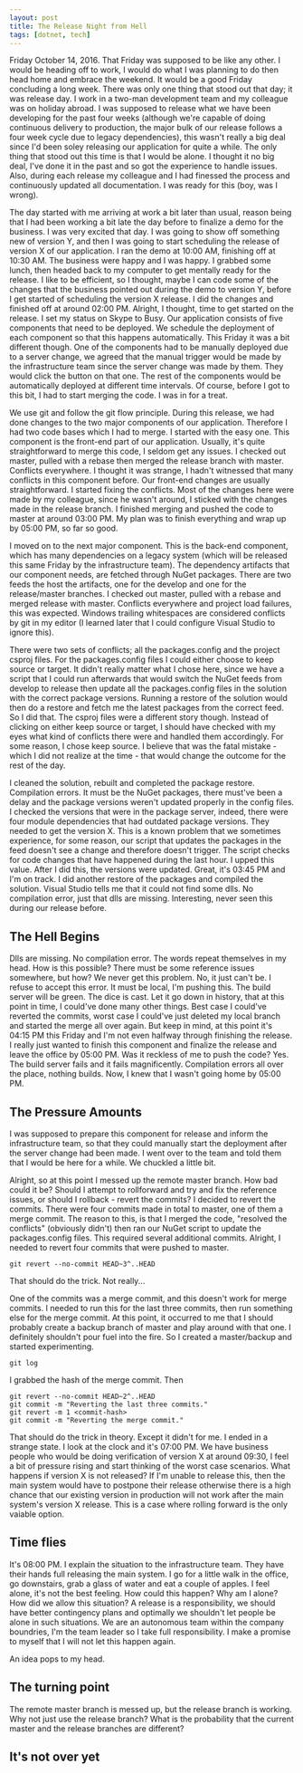```yaml
---
layout: post
title: The Release Night from Hell
tags: [dotnet, tech]
---
```

Friday October 14, 2016. That Friday was supposed to be like any other. I would be heading off to work, I would do what I was planning to do then head home and embrace the weekend. It would be a good Friday concluding a long week. There was only one thing that stood out that day; it was release day. I work in a two-man development team and my colleague was on holiday abroad. I was supposed to release what we have been developing for the past four weeks (although we're capable of doing continuous delivery to production, the major bulk of our release follows a four week cycle due to legacy dependencies), this wasn't really a big deal since I'd been soley releasing our application for quite a while. The only thing that stood out this time is that I would be alone. I thought it no big deal, I've done it in the past and so got the experience to handle issues. Also, during each release my colleague and I had finessed the process and continuously updated all documentation. I was ready for this (boy, was I wrong).

The day started with me arriving at work a bit later than usual, reason being that I had been working a bit late the day before to finalize a demo for the business. I was very excited that day. I was going to show off something new of version Y, and then I was going to start scheduling the release of version X of our application. I ran the demo at 10:00 AM, finishing off at 10:30 AM. The business were happy and I was happy. I grabbed some lunch, then headed back to my computer to get mentally ready for the release. I like to be efficient, so I thought, maybe I can code some of the changes that the business pointed out during the demo to version Y, before I get started of scheduling the version X release. I did the changes and finished off at around 02:00 PM. Alright, I thought, time to get started on the release. I set my status on Skype to Busy. Our application consists of five components that need to be deployed. We schedule the deployment of each component so that this happens automatically. This Friday it was a bit different though. One of the components had to be manually deployed due to a server change, we agreed that the manual trigger would be made by the infrastructure team since the server change was made by them. They would click the button on that one. The rest of the components would be automatically deployed at different time intervals. Of course, before I got to this bit, I had to start merging the code. I was in for a treat.

We use git and follow the git flow principle. During this release, we had done changes to the two major components of our application. Therefore I had two code bases which I had to merge. I started with the easy one. This component is the front-end part of our application. Usually, it's quite straightforward to merge this code, I seldom get any issues. I checked out master, pulled with a rebase then merged the release branch with master. Conflicts everywhere. I thought it was strange, I hadn't witnessed that many conflicts in this component before. Our front-end changes are usually straightforward. I started fixing the conflicts. Most of the changes here were made by my colleague, since he wasn't around, I sticked with the changes made in the release branch. I finished merging and pushed the code to master at around 03:00 PM. My plan was to finish everything and wrap up by 05:00 PM, so far so good.

I moved on to the next major component. This is the back-end component, which has many dependencies on a legacy system (which will be released this same Friday by the infrastructure team). The dependency artifacts that our component needs, are fetched through NuGet packages. There are two feeds the host the artifacts, one for the develop and one for the release/master branches. I checked out master, pulled with a rebase and merged release with master. Conflicts everywhere and project load failures, this was expected. Windows trailing whitespaces are considered conflicts by git in my editor (I learned later that I could configure Visual Studio to ignore this).

There were two sets of conflicts; all the packages.config and the project csproj files. For the packages.config files I could either choose to keep source or target. It didn't really matter what I chose here, since we have a script that I could run afterwards that would switch the NuGet feeds from develop to release then update all the packages.config files in the solution with the correct package versions. Running a restore of the solution would then do a restore and fetch me the latest packages from the correct feed. So I did that. The csproj files were a different story though. Instead of clicking on either keep source or target, I should have checked with my eyes what kind of conflicts there were and handled them accordingly. For some reason, I chose keep source. I believe that was the fatal mistake - which I did not realize at the time - that would change the outcome for the rest of the day.

I cleaned the solution, rebuilt and completed the package restore. Compilation errors. It must be the NuGet packages, there must've been a delay and the package versions weren't updated properly in the config files. I checked the versions that were in the package server, indeed, there were four module dependencies that had outdated package versions. They needed to get the version X. This is a known problem that we sometimes experience, for some reason, our script that updates the packages in the feed doesn't see a change and therefore doesn't trigger. The script checks for code changes that have happened during the last hour. I upped this value. After I did this, the versions were updated. Great, it's 03:45 PM and I'm on track. I did another restore of the packages and compiled the solution. Visual Studio tells me that it could not find some dlls. No compilation error, just that dlls are missing. Interesting, never seen this during our release before. 

## The Hell Begins

Dlls are missing. No compilation error. The words repeat themselves in my head. How is this possible? There must be some reference issues somewhere, but how? We never get this problem. No, it just can't be. I refuse to accept this error. It must be local, I'm pushing this. The build server will be green. The dice is cast. Let it go down in history, that at this point in time, I could've done many other things. Best case I could've reverted the commits, worst case I could've just deleted my local branch and started the merge all over again. But keep in mind, at this point it's 04:15 PM this Friday and I'm not even halfway through finishing the release. I really just wanted to finish this component and finalize the release and leave the office by 05:00 PM. Was it reckless of me to push the code? Yes. The build server fails and it fails magnificently. Compilation errors all over the place, nothing builds. Now, I knew that I wasn't going home by 05:00 PM.

## The Pressure Amounts

I was supposed to prepare this component for release and inform the infrastructure team, so that they could manually start the deployment after the server change had been made. I went over to the team and told them that I would be here for a while. We chuckled a little bit.

Alright, so at this point I messed up the remote master branch. How bad could it be? Should I attempt to rollforward and try and fix the reference issues, or should I rollback - revert the commits? I decided to revert the commits. There were four commits made in total to master, one of them a merge commit. The reason to this, is that I merged the code, "resolved the conflicts" (obviously didn't) then ran our NuGet script to update the packages.config files. This required several additional commits. Alright, I needed to revert four commits that were pushed to master.

``git revert --no-commit HEAD~3^..HEAD``

That should do the trick. Not really...

One of the commits was a merge commit, and this doesn't work for merge commits. I needed to run this for the last three commits, then run something else for the merge commit. At this point, it occurred to me that I should probably create a backup branch of master and play around with that one. I definitely shouldn't pour fuel into the fire. So I created a master/backup and started experimenting.

``git log``

I grabbed the hash of the merge commit. Then

```
git revert --no-commit HEAD~2^..HEAD
git commit -m "Reverting the last three commits."
git revert -m 1 <commit-hash>
git commit -m "Reverting the merge commit."
```

That should do the trick in theory. Except it didn't for me. I ended in a strange state. I look at the clock and it's 07:00 PM. We have business people who would be doing verification of version X at around 09:30, I feel a bit of pressure rising and start thinking of the worst case scenarios. What happens if version X is not released? If I'm unable to release this, then the main system would have to postpone their release otherwise there is a high chance that our existing version in production will not work after the main system's version X release. This is a case where rolling forward is the only vaiable option.

## Time flies

It's 08:00 PM. I explain the situation to the infrastructure team. They have their hands full releasing the main system. I go for a little walk in the office, go downstairs, grab a glass of water and eat a couple of apples. I feel alone, it's not the best feeling. How could this happen? Why am I alone? How did we allow this situation? A release is a responsibility, we should have better contingency plans and optimally we shouldn't let people be alone in such situations. We are an autonomous team within the company boundries, I'm the team leader so I take full responsibility. I make a promise to myself that I will not let this happen again.

An idea pops to my head.

## The turning point

The remote master branch is messed up, but the release branch is working. Why not just use the release branch? What is the probability that the current master and the release branches are different?

## It's not over yet
